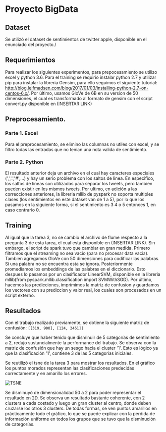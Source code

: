 # Proyecto BigData

## Dataset

Se utilizó el dataset de sentimientos de twitter apple, disponible en el enunciado del proyecto./

## Requerimientos

Para realizar los siguientes experimentos, para prepocesamiento se utilizo excel y python 3.6. Para el training se requirio instalar python 2.7 y utilizar pip para instalar la libreria Gensim, para ello seguimos el siguiente tutorial: http://blog.leifmadsen.com/blog/2017/01/03/installing-python-2.7-on-centos-6.x/. Por último, usamos 
GloVe de 6B en su version de 50 dimensiones, el cual es transformado al formato de gensim con el script convert.py disponible en (INSERTAR LINK)

## Preprocesamiento. 

### Parte 1. Excel

Para el preprocesamiento, se elimino las columnas no utiles con excel, y se filtro todas las entradas que no tenian una nota valida de sentimiento.

### Parte 2. Python

El resultado anterior deja un archivo en el cual hay caracteres especiales (',','.','#',...) y hay un serio problema con los saltos de linea. En 
especifico, los saltos de lineas son utilizados para separar los tweets, pero tambien pueden existir en los mismos tweets. Por ultimo,
en adición a las correcciones anteriores, la libreria mllib de pyspark no soporta multiples clases (los sentimientos en este dataset van de 1 a 5), por lo que los pasamos en la siguiente forma, si el sentimiento es 3 4 o 5 entonces 1, en caso contrario 0.

## Training

Al igual que la tarea 3, no se cambio el archivo de flume respecto a la pregunta 3 de esta tarea, el cual esta disponible en (INSERTAR LINK).
Sin embargo, el script de spark tuvo que cambiar en gran medida. Primero filtramos que el streaming no sea vacio (para no procesar data vacia). Tambien agregamos GloVe con 50 dimensiones para codificar las palabras. Si una palabra no se encuentra esta se ignora. Posteriormente promediamos los embeddings de las palabras en el diccionario. Esto despues lo pasamos por un clasificador LinearSVM, disponible en la libreria mllib(from pyspark.mllib.classification import SVMWithSGD). Por último, hacemos las predicciones, imprimimos la matriz de confusion y guardamos los vectores con su prediccion y valor real, los cuales son procesados en un script externo. 

## Resultados

Con el trabajo realizado previamente, se obtiene la siguiente matriz de confusión: 
``` [[319, 900], [124, 2461]] ```

Se concluye que haber tenido que disminuir de 5 categorías de sentimiento a 2, redujo sustancialmente la performance del trabajo. Se observa con la matriz de confusión que hay un sesgo hacia el cluster '1'. Esto es lógico ya que la clasificación '1', contiene 3 de las 5 categorías iniciales.

Se reutilizó el tsne de la tarea 3 para mostrar los resultados. En el gráfico los puntos morados representan las clasificaciones predecidas correctamente y en amarillo los errores.

![TSNE](./tsne/tsne.png)

Se disminuyó de dimensionalidad 50 a 2 para poder representar el resultado en 2D. Se observa un resultado bastante coherente, con 2 clusters a cada costado y luego un gran cluster al centro, donde deben cruzarse los otros 3 clusters. De todas formas, se ven puntos amarillos en prácticamente todo el gráfico, lo que se puede explicar con la pérdida de información uniforme en todos los grupos que se tuvo que la disminución de categorías.
